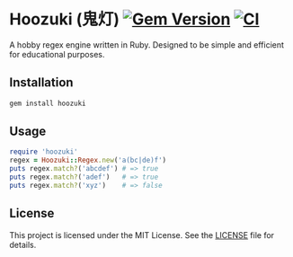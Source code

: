 # Hoozuki (鬼灯) [![Gem Version](https://badge.fury.io/rb/hoozuki.svg)](https://badge.fury.io/rb/hoozuki) [![CI](https://github.com/ydah/hoozuki/actions/workflows/ci.yml/badge.svg)](https://github.com/ydah/hoozuki/actions/workflows/ci.yml)

A hobby regex engine written in Ruby. Designed to be simple and efficient for educational purposes.

## Installation

```bash
gem install hoozuki
```

## Usage

```ruby
require 'hoozuki'
regex = Hoozuki::Regex.new('a(bc|de)f')
puts regex.match?('abcdef') # => true
puts regex.match?('adef')   # => true
puts regex.match?('xyz')    # => false
```

## License

This project is licensed under the MIT License. See the [LICENSE](LICENSE) file for details.
